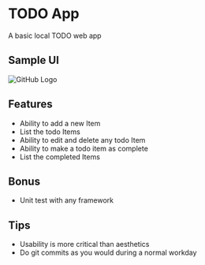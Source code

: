 # TODO App

A basic local TODO web app

## Sample UI
![GitHub Logo](/images/logo.png)

## Features

* Ability to add a new Item
* List the todo Items
* Ability to edit and delete any todo Item
* Ability to make a todo item as complete
* List the completed Items

## Bonus

* Unit test with any framework

## Tips

* Usability is more critical than aesthetics
* Do git commits as you would during a normal workday